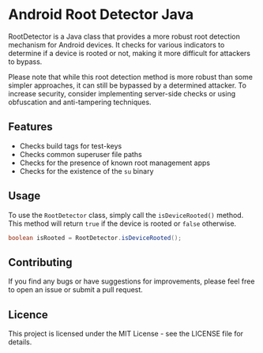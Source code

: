 # Android Root Detector Java

RootDetector is a Java class that provides a more robust root detection mechanism for Android devices. It checks for various indicators to determine if a device is rooted or not, making it more difficult for attackers to bypass.

Please note that while this root detection method is more robust than some simpler approaches, it can still be bypassed by a determined attacker. To increase security, consider implementing server-side checks or using obfuscation and anti-tampering techniques.

## Features

- Checks build tags for test-keys
- Checks common superuser file paths
- Checks for the presence of known root management apps
- Checks for the existence of the `su` binary

## Usage

To use the `RootDetector` class, simply call the `isDeviceRooted()` method. This method will return `true` if the device is rooted or `false` otherwise.

```java
boolean isRooted = RootDetector.isDeviceRooted();
```

## Contributing

If you find any bugs or have suggestions for improvements, please feel free to open an issue or submit a pull request.

## Licence

This project is licensed under the MIT License - see the LICENSE file for details.
